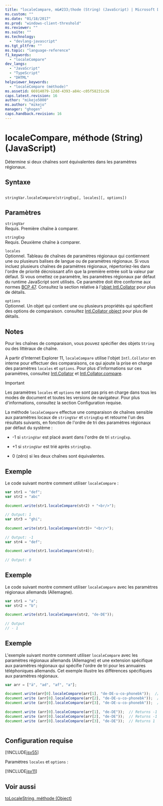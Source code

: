 ```yaml
---
title: "localeCompare, m&#233;thode (String) (JavaScript) | Microsoft Docs"
ms.custom: ""
ms.date: "01/18/2017"
ms.prod: "windows-client-threshold"
ms.reviewer: ""
ms.suite: ""
ms.technology: 
  - "devlang-javascript"
ms.tgt_pltfrm: ""
ms.topic: "language-reference"
f1_keywords: 
  - "localeCompare"
dev_langs: 
  - "JavaScript"
  - "TypeScript"
  - "DHTML"
helpviewer_keywords: 
  - "localeCompare (méthode)"
ms.assetid: 66914079-12dd-4393-a84c-c05f58231c36
caps.latest.revision: 16
author: "mikejo5000"
ms.author: "mikejo"
manager: "ghogen"
caps.handback.revision: 16
---
```

# localeCompare, m&#233;thode (String) (JavaScript)
Détermine si deux chaînes sont équivalentes dans les paramètres régionaux.  
  
## Syntaxe  
  
```  
  
stringVar.localeCompare(stringExp[, locales][, options])   
```  
  
## Paramètres  
 `stringVar`  
 Requis.  Première chaîne à comparer.  
  
 `stringExp`  
 Requis.  Deuxième chaîne à comparer.  
  
 `locales`  
 Optionnel.  Tableau de chaînes de paramètres régionaux qui contiennent une ou plusieurs balises de langue ou de paramètres régionaux.  Si vous incluez plusieurs chaînes de paramètres régionaux, répertoriez\-les dans l'ordre de priorité décroissant afin que la première entrée soit la valeur par défaut.  Si vous omettez ce paramètre, les paramètres régionaux par défaut du runtime JavaScript sont utilisés.  Ce paramètre doit être conforme aux normes [BCP 47](http://tools.ietf.org/html/rfc5646). Consultez la section relative à l'[objet Intl.Collator](../../javascript/reference/intl-collator-object-javascript.md) pour plus de détails.  
  
 `options`  
 Optionnel.  Un objet qui contient une ou plusieurs propriétés qui spécifient des options de comparaison. consultez [Intl.Collator object](../../javascript/reference/intl-collator-object-javascript.md) pour plus de détails.  
  
## Notes  
 Pour les chaînes de comparaison, vous pouvez spécifier des objets `String` ou des littéraux de chaîne.  
  
 À partir d'Internet Explorer 11, `localeCompare` utilise l'objet `Intl.Collator` en interne pour effectuer des comparaisons, ce qui ajoute la prise en charge des paramètres `locales` et `options`.  Pour plus d'informations sur ces paramètres, consultez [Intl.Collator](../../javascript/reference/intl-collator-object-javascript.md) et [Intl.Collator.compare](../../javascript/reference/compare-property-intl-collator.md).  
  
> [!IMPORTANT]
>  Les paramètres `locales` et `options` ne sont pas pris en charge dans tous les modes de document et toutes les versions de navigateur.  Pour plus d'informations, consultez la section Configuration requise.  
  
 La méthode `localeCompare` effectue une comparaison de chaînes sensible aux paramètres locaux de `stringVar` et `stringExp` et retourne l'un des résultats suivants, en fonction de l'ordre de tri des paramètres régionaux par défaut du système :  
  
-   \-1 si `stringVar` est placé avant dans l'ordre de tri `stringExp`.  
  
-   \+1 si `stringVar` est trié après `stringExp`.  
  
-   0 \(zéro\) si les deux chaînes sont équivalentes.  
  
## Exemple  
 Le code suivant montre comment utiliser `localeCompare` :  
  
```javascript  
var str1 = "def";  
var str2 = "abc"  
  
document.write(str1.localeCompare(str2) + "<br/>");  
  
// Output: 1  
var str3 = "ghi";  
  
document.write(str1.localeCompare(str3)+ "<br/>");  
  
// Output: -1  
var str4 = "def";  
  
document.write(str1.localeCompare(str4));  
  
// Output: 0  
```  
  
## Exemple  
 Le code suivant montre comment utiliser `localeCompare` avec les paramètres régionaux allemands \(Allemagne\).  
  
```javascript  
var str1 = "a";  
var str2 = "b";  
  
document.write(str1.localeCompare(str2, "de-DE"));  
  
// Output  
// - 1  
```  
  
## Exemple  
 L'exemple suivant montre comment utiliser `localeCompare` avec les paramètres régionaux allemands \(Allemagne\) et une extension spécifique aux paramètres régionaux qui spécifie l'ordre de tri pour les annuaires téléphoniques allemands.  Cet exemple illustre les différences spécifiques aux paramètres régionaux.  
  
```javascript  
var arr = ["ä", "ad", "af", "a"];  
  
document.write(arr[0].localeCompare(arr[1], "de-DE-u-co-phonebk"));  // Returns 1  
document.write (arr[0].localeCompare(arr[2], "de-DE-u-co-phonebk"));  // Returns -1  
document.write (arr[0].localeCompare(arr[3], "de-DE-u-co-phonebk"));  // Returns 1  
  
document.write (arr[0].localeCompare(arr[1], "de-DE"));  // Returns -1  
document.write (arr[0].localeCompare(arr[2], "de-DE"));  // Returns -1  
document.write (arr[0].localeCompare(arr[3], "de-DE"));  // Returns 1  
  
```  
  
## Configuration requise  
 [!INCLUDE[jsv55](../../javascript/reference/includes/jsv55-md.md)]  
  
 Paramètres `locales` et `options` :  
  
 [!INCLUDE[jsv11](../../javascript/reference/includes/jsv11-md.md)]  
  
## Voir aussi  
 [toLocaleString, méthode \(Object\)](../../javascript/reference/tolocalestring-method-object-javascript.md)